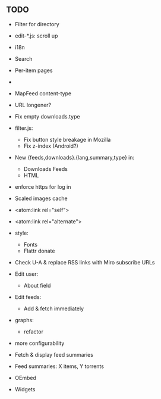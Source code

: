 ## TODO

* Filter for directory

* edit-*.js: scroll up
* i18n
* Search
* Per-item pages
* <a rel="me|enclosure|bookmark">
* MapFeed content-type
* URL longener?
* Fix empty downloads.type
* filter.js:
  * Fix button style breakage in Mozilla
  * Fix z-index (Android?)
* New {feeds,downloads}.{lang,summary,type} in:
  * Downloads Feeds
  * HTML

* enforce https for log in
* Scaled images cache

* <atom:link rel="self">
* <atom:link rel="alternate">

* style:
  * Fonts
  * Flattr donate

* Check U-A & replace RSS links with Miro subscribe URLs

* Edit user:
  * About field
* Edit feeds:
  * Add & fetch immediately



* graphs:
  * refactor

* more configurability

* Fetch & display feed summaries

* Feed summaries: X items, Y torrents

* OEmbed
* Widgets

